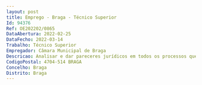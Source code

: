 ```yaml
--- 
layout: post
title: Emprego - Braga - Técnico Superior
Id: 94376
Ref: OE202202/0865
DataAbertura: 2022-02-25
DataFecho: 2022-03-14
Trabalho: Técnico Superior
Empregador: Câmara Municipal de Braga
Descricao: Analisar e dar pareceres jurídicos em todos os processos que lhe sejam submetidos  Instruir processos de contraordenação  Instruir processos disciplinares  Elaborar contratos e documentos de cariz técnico jurídico  Representar o Município nos tribunais administrativos e fiscais  Elaborar estudos e propostas de regulamento.
CodigoPostal: 4704-514 BRAGA
Concelho: Braga
Distrito: Braga
--- 
```

